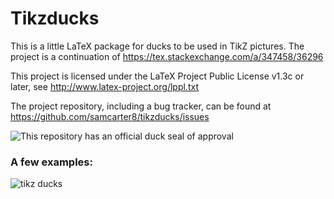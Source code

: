 # Tikzducks

This is a little LaTeX package for ducks to be used in TikZ pictures. The project is a continuation of https://tex.stackexchange.com/a/347458/36296

This project is licensed under the LaTeX Project Public License v1.3c or later, see http://www.latex-project.org/lppl.txt

The project repository, including a bug tracker, can be found at https://github.com/samcarter8/tikzducks/issues

![This repository has an official duck seal of approval](https://i.stack.imgur.com/mSAtL.png)

### A few examples:

![tikz ducks](https://user-images.githubusercontent.com/8226363/33049537-e71e9dd0-ce60-11e7-8b4c-7e1de0177f14.png)
